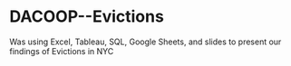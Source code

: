 # DACOOP--Evictions
Was using Excel, Tableau, SQL, Google Sheets, and slides to present our findings of Evictions in NYC
